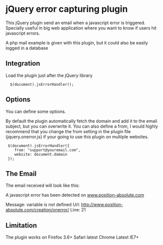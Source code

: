 # jQuery error capturing plugin

This jQuery plugin send an email when a javascript error is triggered. 
Specially useful in big web application where you want to know if users hit javascript errors.

A php mail example is given with this plugin, but it could also be easily logged in a database 

## Integration

Load the plugin just after the jQuery library

      $(document).jsErrorHandler();



## Options

You can define some options.

By default the plugin automatically fetch the domain and add it to the email subject, but you can overwrite it.
You can also define a from, I would highly recommend that you change the from setting in the plugin file (jquery.onerror.js)  if your going to use this plugin on multiple websites.

     $(document).jsErrorHandler({
        from: "support@youremail.com",
		website: document.domain
     });


## The Email

The email received will look like this:

A javascript error has been detected on www.position-absolute.com

Message: variable is not defined
Url: http://www.position-absolute.com/creation/onerror/
Line: 21

## Limitation

The plugin works on 
Firefox 3.6+
Safari latest
Chrome Latest
IE7+

